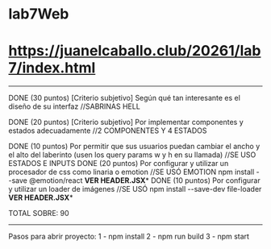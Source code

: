 # lab7Web
# https://juanelcaballo.club/20261/lab7/index.html
__________

DONE    (30 puntos) [Criterio subjetivo] Según qué tan interesante es el diseño de su interfaz 
          //SABRINAS HELL
          
DONE    (20 puntos) [Criterio subjetivo] Por implementar componentes y estados adecuadamente
          //2 COMPONENTES Y 4 ESTADOS
          
DONE    (10 puntos) Por permitir que sus usuarios puedan cambiar el ancho y el alto del laberinto (usen los query params w y h en su llamada)
          //SE USO ESTADOS E INPUTS
DONE    (20 puntos) Por configurar y utilizar un procesador de css como linaria o emotion
          //SE USÓ EMOTION npm install --save @emotion/react ********VER HEADER.JSX*********
DONE    (10 puntos) Por configurar y utilizar un loader de imágenes 
          //SE USÓ npm install --save-dev file-loader ********VER HEADER.JSX*********

TOTAL SOBRE: 90

__________

Pasos para abrir proyecto:
1 - npm install 
2 - npm run build
3 - npm start
